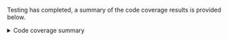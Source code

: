 Testing has completed, a summary of the code coverage results is provided below.

<details>

<summary>Code coverage summary</summary>

File|% Stmts|% Branch|% Funcs|% Lines|Uncovered Line #s
----|-------|--------|-------|-------|-----------------
![All files](https://img.shields.io/badge/All%20files-c27d15?style=for-the-badge)|![72.72](https://img.shields.io/badge/72.72-c27d15?style=for-the-badge)|![42.3](https://img.shields.io/badge/42.3-c23815?style=for-the-badge)|![33.33](https://img.shields.io/badge/33.33-c23815?style=for-the-badge)|![72.72](https://img.shields.io/badge/72.72-c27d15?style=for-the-badge)|
&nbsp;&nbsp;![src](https://img.shields.io/badge/src-147317?style=for-the-badge)|![87.95](https://img.shields.io/badge/87.95-147317?style=for-the-badge)|![50](https://img.shields.io/badge/50-c27d15?style=for-the-badge)|![60](https://img.shields.io/badge/60-c27d15?style=for-the-badge)|![87.95](https://img.shields.io/badge/87.95-147317?style=for-the-badge)|
&nbsp;&nbsp;&nbsp;&nbsp;![app-main.js](https://img.shields.io/badge/app--main.js-147317?style=for-the-badge)|![85.71](https://img.shields.io/badge/85.71-147317?style=for-the-badge)|![0](https://img.shields.io/badge/0-c23815?style=for-the-badge)|![33.33](https://img.shields.io/badge/33.33-c23815?style=for-the-badge)|![85.71](https://img.shields.io/badge/85.71-147317?style=for-the-badge)|![48](https://img.shields.io/badge/48-c23815?style=for-the-badge)&nbsp;![54-59](https://img.shields.io/badge/54--59-c23815?style=for-the-badge)&nbsp;
&nbsp;&nbsp;&nbsp;&nbsp;![config.js](https://img.shields.io/badge/config.js-147317?style=for-the-badge)|![85.71](https://img.shields.io/badge/85.71-147317?style=for-the-badge)|![62.5](https://img.shields.io/badge/62.5-c27d15?style=for-the-badge)|![100](https://img.shields.io/badge/100-147317?style=for-the-badge)|![85.71](https://img.shields.io/badge/85.71-147317?style=for-the-badge)|![3-4](https://img.shields.io/badge/3--4-c23815?style=for-the-badge)&nbsp;![38](https://img.shields.io/badge/38-c23815?style=for-the-badge)&nbsp;
&nbsp;&nbsp;&nbsp;&nbsp;![logger.js](https://img.shields.io/badge/logger.js-147317?style=for-the-badge)|![90.47](https://img.shields.io/badge/90.47-147317?style=for-the-badge)|![60](https://img.shields.io/badge/60-c27d15?style=for-the-badge)|![100](https://img.shields.io/badge/100-147317?style=for-the-badge)|![90.47](https://img.shields.io/badge/90.47-147317?style=for-the-badge)|![29](https://img.shields.io/badge/29-c23815?style=for-the-badge)&nbsp;![34](https://img.shields.io/badge/34-c23815?style=for-the-badge)&nbsp;
&nbsp;&nbsp;&nbsp;&nbsp;![metrics.js](https://img.shields.io/badge/metrics.js-147317?style=for-the-badge)|![100](https://img.shields.io/badge/100-147317?style=for-the-badge)|![100](https://img.shields.io/badge/100-147317?style=for-the-badge)|![100](https://img.shields.io/badge/100-147317?style=for-the-badge)|![100](https://img.shields.io/badge/100-147317?style=for-the-badge)|
&nbsp;&nbsp;![src/routes](https://img.shields.io/badge/src/routes-c27d15?style=for-the-badge)|![51.85](https://img.shields.io/badge/51.85-c27d15?style=for-the-badge)|![0](https://img.shields.io/badge/0-c23815?style=for-the-badge)|![25](https://img.shields.io/badge/25-c23815?style=for-the-badge)|![51.85](https://img.shields.io/badge/51.85-c27d15?style=for-the-badge)|
&nbsp;&nbsp;&nbsp;&nbsp;![index.js](https://img.shields.io/badge/index.js-c23815?style=for-the-badge)|![45.45](https://img.shields.io/badge/45.45-c23815?style=for-the-badge)|![0](https://img.shields.io/badge/0-c23815?style=for-the-badge)|![33.33](https://img.shields.io/badge/33.33-c23815?style=for-the-badge)|![45.45](https://img.shields.io/badge/45.45-c23815?style=for-the-badge)|![14-15](https://img.shields.io/badge/14--15-c23815?style=for-the-badge)&nbsp;![20-35](https://img.shields.io/badge/20--35-c23815?style=for-the-badge)&nbsp;
&nbsp;&nbsp;&nbsp;&nbsp;![users.js](https://img.shields.io/badge/users.js-147317?style=for-the-badge)|![80](https://img.shields.io/badge/80-147317?style=for-the-badge)|![100](https://img.shields.io/badge/100-147317?style=for-the-badge)|![0](https://img.shields.io/badge/0-c23815?style=for-the-badge)|![80](https://img.shields.io/badge/80-147317?style=for-the-badge)|![6](https://img.shields.io/badge/6-c23815?style=for-the-badge)&nbsp;
&nbsp;&nbsp;![src/routes/something-else](https://img.shields.io/badge/src/routes/something--else-c23815?style=for-the-badge)|![40.91](https://img.shields.io/badge/40.91-c23815?style=for-the-badge)|![0](https://img.shields.io/badge/0-c23815?style=for-the-badge)|![0](https://img.shields.io/badge/0-c23815?style=for-the-badge)|![40.91](https://img.shields.io/badge/40.91-c23815?style=for-the-badge)|
&nbsp;&nbsp;&nbsp;&nbsp;![index.js](https://img.shields.io/badge/index.js-c23815?style=for-the-badge)|![40.9](https://img.shields.io/badge/40.9-c23815?style=for-the-badge)|![0](https://img.shields.io/badge/0-c23815?style=for-the-badge)|![0](https://img.shields.io/badge/0-c23815?style=for-the-badge)|![40.9](https://img.shields.io/badge/40.9-c23815?style=for-the-badge)|![9](https://img.shields.io/badge/9-c23815?style=for-the-badge)&nbsp;![14-15](https://img.shields.io/badge/14--15-c23815?style=for-the-badge)&nbsp;![20-35](https://img.shields.io/badge/20--35-c23815?style=for-the-badge)&nbsp;

</details>
